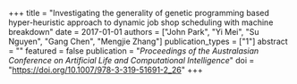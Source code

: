 +++
title = "Investigating the generality of genetic programming based hyper-heuristic approach to dynamic job shop scheduling with machine breakdown"
date = 2017-01-01
authors = ["John Park", "Yi Mei", "Su Nguyen", "Gang Chen", "Mengjie Zhang"]
publication_types = ["1"]
abstract = ""
featured = false
publication = "*Proceedings of the Australasian Conference on Artificial Life and Computational Intelligence*"
doi = "https://doi.org/10.1007/978-3-319-51691-2_26"
+++

